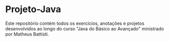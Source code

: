 # Projeto-Java
Este repositório contém todos os exercícios, anotações e projetos desenvolvidos ao longo do curso "Java do Básico ao Avançado" ministrado por Matheus Battisti.
